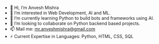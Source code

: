 - 👋 Hi, I’m Anvesh Mishra
- 👀 I’m interested in Web Development, AI and ML.
- 🌱 I’m currently learning Python to build bots and frameworks using AI.
- 💞️ I’m looking to collaborate on Python backend based projects.
- 📫 Mail me: mr.anveshmishra@gmail.com
- ⚡ Current Expertise in Languages: Python, HTML, CSS, SQL

